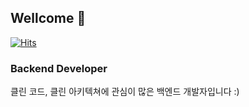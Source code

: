 ## Wellcome 👋
[![Hits](https://hits.seeyoufarm.com/api/count/incr/badge.svg?url=https%3A%2F%2Fgithub.com%2Fhellozin)](https://hits.seeyoufarm.com)

### Backend Developer

클린 코드, 클린 아키텍쳐에 관심이 많은 백엔드 개발자입니다 :)
